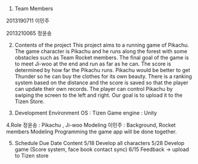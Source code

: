 1. Team Members

2013190711 이민주

2013210065 정윤송


2. Contents of the project
This project aims to a running game of Pikachu. The game character is Pikachu and he runs along the forest with some obstacles such as Team Rocket members. The final goal of the game is to meet Ji-woo at the end and run as far as he can. The score is determined by how far the Pikachu runs. Pikachu would be better to get Thunder so he can buy the clothes for its own beauty. There is a ranking system based on the distance and the score is saved so that the player can update their own records. The player can control Pikachu by swiping the screen to the left and right. Our goal is to upload it to the Tizen Store.


3. Development Environment
OS : Tizen
Game engine : Unity

4.Role
정윤송 : Pikachu , Ji-woo Modeling
이민주 : Background, Rocket members Modeling
Programming the game app will be done together.

5. Schedule
Due Date	Content
5/18	Develop all characters
5/28	Develop game (Score system, face book contact sync) 
6/15	Feedback -> upload to Tizen store

